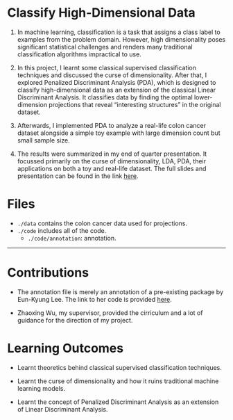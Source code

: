 # Classify High-Dimensional Data

1. In machine learning, classification is a task that assigns a class label to examples from the problem domain. However, high dimensionality poses significant statistical challenges and renders many traditional classification algorithms impractical to use.

2. In this project, I learnt some classical supervised classification techniques and discussed the curse of dimensionality. After that, I explored Penalized Discriminant Analysis (PDA), which is designed to classify high-dimensional data as an extension of the classical Linear Discriminant Analysis. It classifies data by finding the optimal lower-dimension projections that reveal “interesting structures” in the original dataset.

3. Afterwards, I implemented PDA to analyze a real-life colon cancer dataset alongside a simple toy example with large dimension count but small sample size.

4. The results were summarized in my end of quarter presentation. It focussed primarily on the curse of dimensionality, LDA, PDA, their applications on both a toy and real-life dataset. The full slides and presentation can be found in the link [here](https://docs.google.com/presentation/d/1oSrP5NRSWhoQRwXVjOmNRvVN8d4FA-LlYU0DCK1PzhE/edit?usp=sharing).

# Files

- `./data` contains the colon cancer data used for projections.
- `./code` includes all of the code.
  - `./code/annotation`: annotation.

---

# Contributions

- The annotation file is merely an annotation of a pre-existing package by Eun-Kyung Lee. The link to her code is provided [here](https://github.com/EK-Lee/classPP/blob/master/R/PPindex.R).

- Zhaoxing Wu, my supervisor, provided the cirriculum and a lot of guidance for the direction of my project.

# Learning Outcomes

- Learnt theoretics behind classical supervised classification techniques.

- Learnt the curse of dimensionality and how it ruins traditional machine learning models.

- Learnt the concept of Penalized Discriminant Analysis as an extension of Linear Discriminant Analysis.
